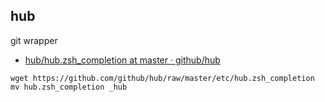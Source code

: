 

## hub

git wrapper

- [hub/hub.zsh_completion at master · github/hub](https://github.com/github/hub/blob/master/etc/hub.zsh_completion)

```
wget https://github.com/github/hub/raw/master/etc/hub.zsh_completion
mv hub.zsh_completion _hub
```
